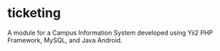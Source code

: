 # ticketing
A module for a Campus Information System developed using Yii2 PHP Framework, MySQL, and Java Android.

